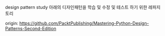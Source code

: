 design pattern study 
아래의 디자인패턴을 학습 및 수정 및 테스트 하기 위한 레파지토리



origin: https://github.com/PacktPublishing/Mastering-Python-Design-Patterns-Second-Edition
